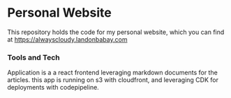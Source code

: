 # Personal Website 

This repository holds the code for my personal website, which you can find at https://alwayscloudy.landonbabay.com 

### Tools and Tech

 Application is a a react frontend leveraging markdown documents for the articles. this app is running on s3 with cloudfront, and leveraging CDK for deployments with codepipeline.
